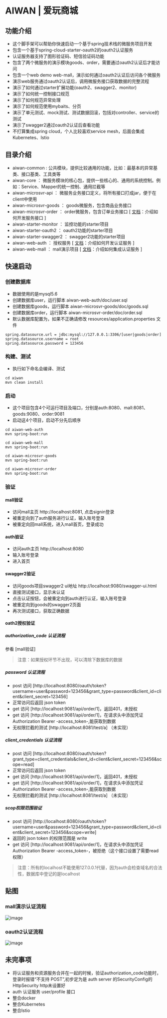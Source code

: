 
# AIWAN | 爱玩商城

## 功能介绍
- 这个脚手架可以帮助你快速启动一个基于spring技术栈的微服务项目开发
- 包含一个基于spring-cloud-starter-oauth2的oauth2认证服务
- 认证服务器支持了图形验证码、短信验证码功能
- 包含了两个微服务的演示模块goods、order，需要通过oauth2认证后才能访问
- 包含一个web demo web-mall，演示如何通过oauth2认证后访问各个微服务
- 演示web服务通过oauth2认证后，调用微服务接口获取数据的完整流程
- 演示了如何通过starter扩展功能(oauth2、swagger2、monitor)
- 演示了如何统一控制接口规范
- 演示了如何规范异常处理
- 演示了如何规范使用mybaits、分页
- 演示了单元测试、mock测试、测试数据回滚，包括对controller、service的测试
- 演示了swagger2通过oauth2认证后查看功能
- 不打算集成spring cloud，个人比较喜欢service mesh，后面会集成Kubernetes、Istio

## 目录介绍
- aiwan-common : 公共模块，提供比较通用的功能，比如：最基本的异常基类、接口基类、工具类等
- aiwan-core ： 微服务模块的核心包，提供一些核心的、通用的系统控制。例如：Service、Mapper的统一控制、通用拦截等
- aiwan-microsvr-api ： 微服务业务接口定义，将所有接口打成jar，便于在client中使用
- aiwan-microsvr-goods ： goods微服务，包含商品业务接口
- aiwan-microsvr-order ： order微服务，包含订单业务接口 [ [文档](https://github.com/bestaone/Aiwan/blob/master/aiwan-microsvr-order/README.md)：介绍如何开发服务接口 ]
- aiwan-starter-monitor ： 监控功能的starter项目
- aiwan-starter-oauth2 ： oauth2功能的starter项目
- aiwan-starter-swagger2 ： swagger2功能的starter项目
- aiwan-web-auth ： 授权服务 [ [文档](https://github.com/bestaone/Aiwan/blob/master/aiwan-web-auth/README.md)：介绍如何开发认证服务 ]
- aiwan-web-mall ： mall演示项目 [ [文档](https://github.com/bestaone/Aiwan/blob/master/aiwan-web-mall/README.md)：介绍如何集成认证服务 ]


## 快速启动

### 创建数据库
- 数据使用的是mysql5.6
- 创建数据库user，运行脚本 aiwan-web-auth/doc/user.sql
- 创建数据库goods，运行脚本 aiwan-microsvr-goods/doc/goods.sql
- 创建数据库order，运行脚本 aiwan-microsvr-order/doc/order.sql
- 默认数据库配置为，如果不正确请修改 resources/application.properties 文件
```
spring.datasource.url = jdbc:mysql://127.0.0.1:3306/[user|goods|order]
spring.datasource.username = root
spring.datasource.password = 123456
```

### 构建、测试
- 执行如下命名会编译、测试
```
cd aiwan
mvn clean install
```

### 启动
- 这个项目包含4个可运行项目及端口，分别是auth:8080、mall:8081、goods:9080、order:9081
- 启动这4个项目，启动不分先后顺序
```
cd aiwan-web-auth
mvn spring-boot:run

cd aiwan-web-mall
mvn spring-boot:run

cd aiwan-microsvr-goods
mvn spring-boot:run

cd aiwan-microsvr-order
mvn spring-boot:run
```

### 验证

#### mall验证
- 访问mall主页 http://localhost:8081, 点击signin登录
- 被重定向到了auth服务进行认证，输入账号登录
- 被重定向回mall系统，进入mall首页，登录成功

#### auth验证
- 访问auth主页 http://localhost:8080
- 输入账号登录
- 进入首页

#### swagger2验证
- 访问goods项目swagger2 ui地址 http://localhost:9080/swagger-ui.html
- 直接测试接口，显示未认证
- 点击认证按钮，会被重定向到auth进行认证，输入账号登录
- 被重定向到goods的swagger2页面
- 再次测试接口，获取正确数据

#### oath2授权验证

##### authorization_code 认证流程
参看 [mall验证]
> 注意：如果授权环节不出现，可以清除下数据库的数据

##### password 认证流程
- post 访问 [http://localhost:8080/oauth/token?username=user&password=123456&grant_type=password&client_id=client&client_secret=123456]
- 正常访问后返回 json token
- get 访问 [http://localhost:9081/api/order/1]，返回401，未授权
- get 访问 [http://localhost:9081/api/order/1]，在请求头中添加凭证 Authorization Bearer -access_token-,能获取到数据
- 无权限拦截的测试 [http://localhost:8081/test/a] （未实现）

##### client_credentials 认证流程
- post 访问 [http://localhost:8080/oauth/token?grant_type=client_credentials&client_id=client&client_secret=123456&scope=read]
- 正常访问后返回 json token
- get 访问 [http://localhost:9081/api/order/1]，返回401，未授权
- get 访问 [http://localhost:9081/api/order/1]，在请求头中添加凭证 Authorization Bearer -access_token-,能获取到数据
- 无权限拦截的测试 [http://localhost:8081/test/a] （未实现）

##### scop权限范围验证
- post 访问 [http://localhost:8080/oauth/token?username=user&password=123456&grant_type=password&client_id=client&client_secret=123456&scope=write]
- 返回的 json token 的权限范围是 write
- get 访问 [http://localhost:9081/api/order/1]，在请求头中添加凭证 Authorization Bearer -access_token-，被拒绝（这个接口设置了需要read权限）

> 注意：所有的localhost不能使用127.0.0.1代替，因为auth会检查域名的合法性，数据库中登记的是localhost

## 贴图

### mall演示认证流程
![image](https://raw.githubusercontent.com/bestaone/Aiwan/master/doc/mall.gif)

### oauth2认证流程
![image](https://raw.githubusercontent.com/bestaone/Aiwan/master/doc/oauth2.gif)


## 未完事项
- 将认证服务和资源服务合并在一起的时候，验证authorization_code功能时，登录时报错“不支持 POST”,初步定为是 auth server 的SecurityConfig的HttpSecurity http未设置好
- auth 认证服务 user/profile 接口
- 整合docker
- 整合Kubernetes
- 整合Istio
